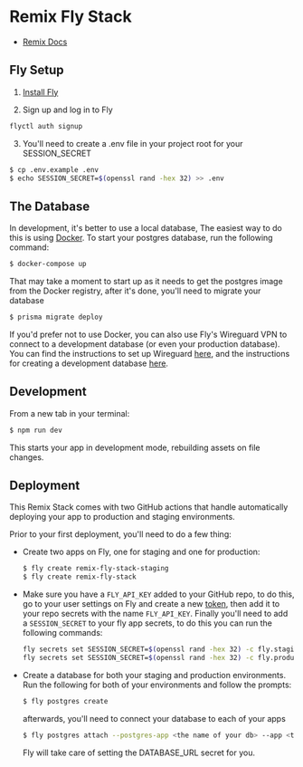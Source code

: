 # Remix Fly Stack

- [Remix Docs](https://remix.run/docs)

## Fly Setup

1. [Install Fly](https://fly.io/docs/getting-started/installing-flyctl/)

2. Sign up and log in to Fly

```sh
flyctl auth signup
```

3. You'll need to create a .env file in your project root for your SESSION_SECRET

```sh
$ cp .env.example .env
$ echo SESSION_SECRET=$(openssl rand -hex 32) >> .env
```

## The Database

In development, it's better to use a local database, The easiest way to do this is using [Docker][docker]. To start your postgres database, run the following command:

```sh
$ docker-compose up
```

That may take a moment to start up as it needs to get the postgres image from the Docker registry, after it's done, you'll need to migrate your database

```sh
$ prisma migrate deploy
```

If you'd prefer not to use Docker, you can also use Fly's Wireguard VPN to connect to a development database (or even your production database). You can find the instructions to set up Wireguard [here][fly_wireguard], and the instructions for creating a development database [here][fly_postgres].

## Development

From a new tab in your terminal:

```sh
$ npm run dev
```

This starts your app in development mode, rebuilding assets on file changes.

## Deployment

This Remix Stack comes with two GitHub actions that handle automatically deploying your app to production and staging environments.

Prior to your first deployment, you'll need to do a few thing:

- Create two apps on Fly, one for staging and one for production:

  ```sh
  $ fly create remix-fly-stack-staging
  $ fly create remix-fly-stack
  ```

- Make sure you have a `FLY_API_KEY` added to your GitHub repo, to do this, go to your user settings on Fly and create a new [token][fly_new_access_token], then add it to your repo secrets with the name `FLY_API_KEY`. Finally you'll need to add a `SESSION_SECRET` to your fly app secrets, to do this you can run the following commands:

  ```sh
  fly secrets set SESSION_SECRET=$(openssl rand -hex 32) -c fly.staging.toml
  fly secrets set SESSION_SECRET=$(openssl rand -hex 32) -c fly.production.toml
  ```

- Create a database for both your staging and production environments. Run the following for both of your environments and follow the prompts:

  ```sh
  $ fly postgres create
  ```

  afterwards, you'll need to connect your database to each of your apps

  ```sh
  $ fly postgres attach --postgres-app <the name of your db> --app <the name of your app>
  ```

  Fly will take care of setting the DATABASE_URL secret for you.

[docker]: https://www.docker.com/get-started
[fly_wireguard]: https://fly.io/docs/reference/private-networking/#install-your-wireguard-app
[fly_postgres]: https://fly.io/docs/reference/postgres/
[fly_new_access_token]: https://web.fly.io/user/personal_access_tokens/new
